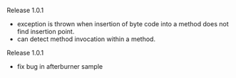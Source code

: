 Release 1.0.1
* exception is thrown when insertion of byte code into a method does not find insertion point.
* can detect method invocation within a method.

Release 1.0.1

* fix bug in afterburner sample
